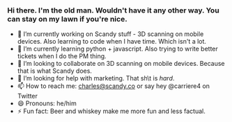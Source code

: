 ### Hi there. I'm the old man. Wouldn't have it any other way. You can stay on my lawn if you're nice.

- 🔭 I’m currently working on Scandy stuff - 3D scanning on mobile devices. Also learning to code when I have time. Which isn't a lot.
- 🌱 I’m currently learning python + javascript. Also trying to write better tickets when I do the PM thing.
- 👯 I’m looking to collaborate on 3D scanning on mobile devices. Because that is what Scandy does.
- 🤔 I’m looking for help with marketing. That sh\t is *hard*. 
- 📫 How to reach me: charles@scandy.co or say hey @carriere4 on Twitter
- 😄 Pronouns: he/him
- ⚡ Fun fact: Beer and whiskey make me more fun and less factual.


